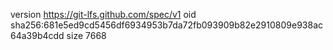 version https://git-lfs.github.com/spec/v1
oid sha256:681e5ed9cd5456df6934953b7da72fb093909b82e2910809e938ac64a39b4cdd
size 7668
